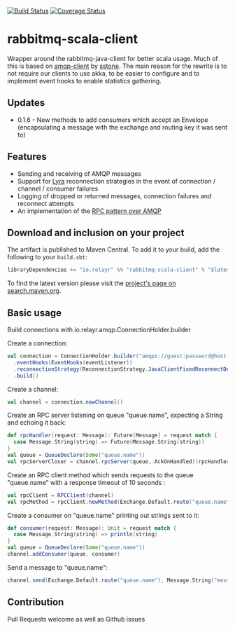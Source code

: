 [![Build Status](https://travis-ci.org/relayr/rabbitmq-scala-client.svg?branch=master)](https://travis-ci.org/relayr/rabbitmq-scala-client)
[![Coverage Status](https://coveralls.io/repos/relayr/rabbitmq-scala-client/badge.svg?branch=master)](https://coveralls.io/r/relayr/rabbitmq-scala-client?branch=master)

# rabbitmq-scala-client

Wrapper around the rabbitmq-java-client for better scala usage. Much of this is based on 
[amqp-client](https://github.com/sstone/amqp-client) by [sstone](https://github.com/sstone). 
The main reason for the rewrite is to not require our clients to use akka, to be easier to configure and to implement 
event hooks to enable statistics gathering.

## Updates

- 0.1.6 - New methods to add consumers which accept an Envelope (encapsulating a message with the exchange and routing key it was sent to)

## Features

- Sending and receiving of AMQP messages
- Support for [Lyra](https://github.com/jhalterman/lyra) reconnection strategies in the event of connection / channel / consumer failures
- Logging of dropped or returned messages, connection failures and reconnect attempts
- An implementation of the [RPC pattern over AMQP](https://www.rabbitmq.com/tutorials/tutorial-six-java.html)


## Download and inclusion on your project

The artifact is published to Maven Central. To add it to your build, add the
following to your `build.sbt`:

```scala
libraryDependencies += "io.relayr" %% "rabbitmq-scala-client" % "$latestVersion"
```

To find the latest version please visit the
[project's page on search.maven.org](http://search.maven.org/#search|gav|1|g%3A%22io.relayr%22%20AND%20a%3A%22rabbitmq-scala-client_2.11%22).


## Basic usage

Build connections with io.relayr.amqp.ConnectionHolder.builder

Create a connection:

```scala
val connection = ConnectionHolder.builder("amqps://guest:password@host:port")
  .eventHooks(EventHooks(eventListener))
  .reconnectionStrategy(ReconnectionStrategy.JavaClientFixedReconnectDelay(1 second))
  .build()
```

Create a channel:

```scala
val channel = connection.newChannel()
```

Create an RPC server listening on queue "queue.name", expecting a String and echoing it back:

```scala
def rpcHandler(request: Message): Future[Message] = request match {
  case Message.String(string) => Future(Message.String(string))
}
val queue = QueueDeclare(Some("queue.name"))
val rpcServerCloser = channel.rpcServer(queue, AckOnHandled)(rpcHandler)
```

Create an RPC client method which sends requests to the queue "queue.name" with a response timeout of 10 seconds :

```scala
val rpcClient = RPCClient(channel)
val rpcMethod = rpcClient.newMethod(Exchange.Default.route("queue.name"), 10 second)
```

Create a consumer on "queue.name" printing out strings sent to it:

```scala
def consumer(request: Message): Unit = request match {
  case Message.String(string) => println(string)
}
val queue = QueueDeclare(Some("queue.name"))
channel.addConsumer(queue, consumer)
```

Send a message to "queue.name":

```scala
channel.send(Exchange.Default.route("queue.name"), Message.String("message")
```

## Contribution

Pull Requests welcome as well as Github issues
